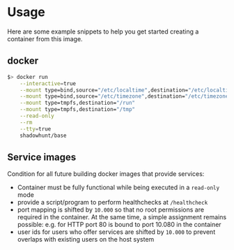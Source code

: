 # Usage
Here are some example snippets to help you get started creating a container from this image.

## docker
```sh
$> docker run                                                                       \
    --interactive=true                                                              \
    --mount type=bind,source="/etc/localtime",destination="/etc/localtime",readonly \
    --mount type=bind,source="/etc/timezone",destination="/etc/timezone",readonly   \
    --mount type=tmpfs,destination="/run"                                           \
    --mount type=tmpfs,destination="/tmp"                                           \
    --read-only                                                                     \
    --rm                                                                            \
    --tty=true                                                                      \
    shadowhunt/base
```

## Service images
Condition for all future building docker images that provide services:
*  Container must be fully functional while being executed in a `read-only` mode
*  provide a script/program to perform healthchecks at `/healthcheck`
*  port mapping is shifted by `10.000` so that no root permissions are required in the container. At the same time, a simple assignment remains possible: e.g. for HTTP port 80 is bound to port 10.080 in the container
*  user ids for users who offer services are shifted by `10.000` to prevent overlaps with existing users on the host system

